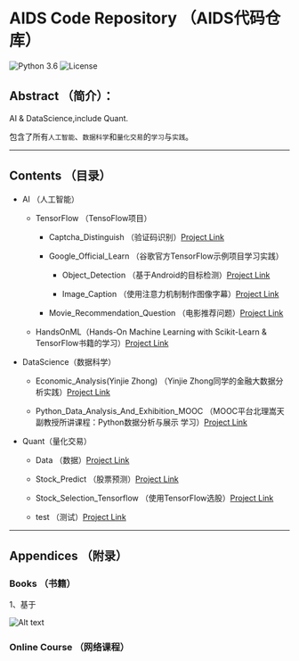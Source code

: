 # AIDS Code Repository （AIDS代码仓库）
![Python 3.6](https://img.shields.io/badge/Python-3.6-blue.svg)
![License](https://img.shields.io/badge/Code%20License-MIT-red.svg)

## Abstract （简介）：

AI &amp; DataScience,include Quant.

包含了所有`人工智能`、`数据科学`和`量化交易`的`学习`与`实践`。

***
## Contents （目录）
* AI （人工智能）

    * TensorFlow （TensoFlow项目）

        * Captcha_Distinguish （验证码识别）[Project Link](https://github.com/jklf5/AIDS/tree/master/AI/Tensorflow/Captcha_Distinguish "Captcha_Distinguish （验证码识别）")

        * Google_Official_Learn （谷歌官方TensorFlow示例项目学习实践）

            * Object_Detection （基于Android的目标检测）[Project Link](https://github.com/jklf5/AIDS/tree/master/AI/Tensorflow/Google_Official_Learn/Object_Detection "Object_Detection （基于Android的目标检测）")

            * Image_Caption （使用注意力机制制作图像字幕）[Project Link](https://github.com/jklf5/AIDS/tree/master/AI/Tensorflow/Google_Official_Learn/Image_Caption "Image_Caption （使用注意力机制制作图像字幕）")

        * Movie_Recommendation_Question （电影推荐问题）[Project Link](https://github.com/jklf5/AIDS/tree/master/AI/Tensorflow/Movie_Recommendation_Question "Movie_Recommendation_Question （电影推荐问题）")

    * HandsOnML（Hands-On Machine Learning with Scikit-Learn & TensorFlow书籍的学习）[Project Link](https://github.com/jklf5/AIDS/tree/master/AI/HandsOnML "HandsOnML（Hands-On Machine Learning with Scikit-Learn & TensorFlow书籍的学习）")

* DataScience（数据科学）

    * Economic_Analysis(Yinjie Zhong) （Yinjie Zhong同学的金融大数据分析实践）[Project Link](https://github.com/jklf5/AIDS/tree/master/DataScience/Economic_Analysis(Yinjie%20Zhong) "Economic_Analysis(Yinjie Zhong) （Yinjie Zhong同学的金融大数据分析实践）")

    * Python_Data_Analysis_And_Exhibition_MOOC （MOOC平台北理嵩天副教授所讲课程：Python数据分析与展示 学习）[Project Link](https://github.com/jklf5/AIDS/tree/master/DataScience/Python_Data_Analysis_And_Exhibition_MOOC "Python_Data_Analysis_And_Exhibition_MOOC （MOOC平台北理嵩天副教授所讲课程：Python数据分析与展示 学习）")



* Quant（量化交易）

    * Data （数据）[Project Link](https://github.com/jklf5/AIDS/tree/master/Quant/Data "Data （数据）")

    * Stock_Predict （股票预测）[Project Link](https://github.com/jklf5/AIDS/tree/master/Quant/Stock_Predict "Stock_Predict （股票预测）")

    * Stock_Selection_Tensorflow （使用TensorFlow选股）[Project Link](https://github.com/jklf5/AIDS/tree/master/Quant/Stock_Selection_Tensorflow "Stock_Selection_Tensorflow （使用TensorFlow选股）")

    * test （测试）[Project Link](https://github.com/jklf5/AIDS/tree/master/Quant/test "test （测试）")

***

## Appendices （附录）
### Books （书籍）
1、基于

![Alt text](https://github.com/jklf5/AIDS/tree/master/AI/HandsOnML/test.jpg)

### Online Course （网络课程）
